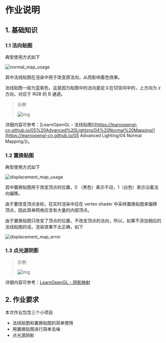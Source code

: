 # 作业说明


## 1. 基础知识

### 1.1 法向贴图

典型使用方式如下

![normal_map_usage](https://cdn.jsdelivr.net/gh/Ubpa/USTC_CG_Data@master/Homeworks/08_Shader/normal_map_usage.jpg)

其中法线贴图在渲染中用于改变原法向，从而影响着色效果。

法线贴图一般为蓝紫色，这是因为贴图中的法向是定义在切空间中的，上方向为 z 方向，对应于 RGB 的 B 通道。

> 示例
>
> ![img](https://learnopengl-cn.github.io/img/05/04/normal_mapping_compare.png)

详细内容可参考：[LearnOpenGL - 法线贴图]([https://learnopengl-cn.github.io/05%20Advanced%20Lighting/04%20Normal%20Mapping/](https://learnopengl-cn.github.io/05 Advanced Lighting/04 Normal Mapping/))。

### 1.2 置换贴图

典型使用方式如下

![displacement_map_usage](https://cdn.jsdelivr.net/gh/Ubpa/USTC_CG_Data@master/Homeworks/08_Shader/displacement_map_usage.jpg)

其中置换贴图用于改变顶点的位置，0 （黑色）表示不动，1（白色）表示沿着法向偏移。

由于要改变顶点坐标，在实时渲染中应在 vertex shader 中采样置换贴图来偏移顶点，因此简单网格应含有大量的内部顶点。

由于置换贴图只改变了顶点的位置，不改变顶点的法向，所以，如果不添加相应的法线贴图的话，渲染效果不太正确，如下

![displacement_map_error](https://cdn.jsdelivr.net/gh/Ubpa/USTC_CG_Data@master/Homeworks/08_Shader/displacement_map_error.jpg)

### 1.3 点光源阴影

> 示例
>
> ![img](https://learnopengl-cn.github.io/img/05/03/01/shadow_mapping_with_without.png)

详细内容可参考：[LearnOpenGL - 阴影映射](https://learnopengl-cn.github.io/05%20Advanced%20Lighting/03%20Shadows/01%20Shadow%20Mapping/) 

## 2. 作业要求

本次作业包含三个小项目

- 法线贴图和置换贴图的简单使用
- 用置换贴图进行简单去噪
- 点光源阴影

